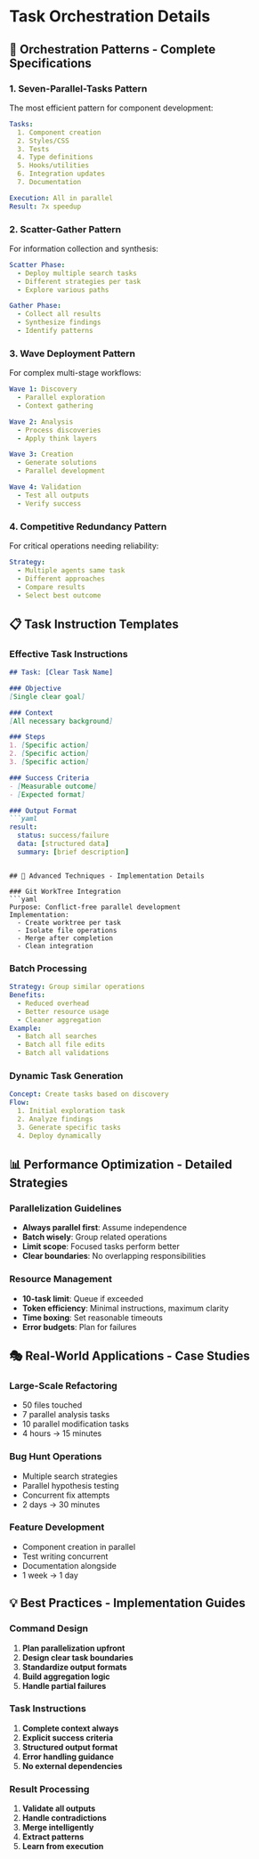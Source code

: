 # Task Orchestration Details

## 🎯 Orchestration Patterns - Complete Specifications

### 1. Seven-Parallel-Tasks Pattern
The most efficient pattern for component development:
```yaml
Tasks:
  1. Component creation
  2. Styles/CSS
  3. Tests
  4. Type definitions
  5. Hooks/utilities
  6. Integration updates
  7. Documentation

Execution: All in parallel
Result: 7x speedup
```

### 2. Scatter-Gather Pattern
For information collection and synthesis:
```yaml
Scatter Phase:
  - Deploy multiple search tasks
  - Different strategies per task
  - Explore various paths

Gather Phase:
  - Collect all results
  - Synthesize findings
  - Identify patterns
```

### 3. Wave Deployment Pattern
For complex multi-stage workflows:
```yaml
Wave 1: Discovery
  - Parallel exploration
  - Context gathering

Wave 2: Analysis
  - Process discoveries
  - Apply think layers

Wave 3: Creation
  - Generate solutions
  - Parallel development

Wave 4: Validation
  - Test all outputs
  - Verify success
```

### 4. Competitive Redundancy Pattern
For critical operations needing reliability:
```yaml
Strategy:
  - Multiple agents same task
  - Different approaches
  - Compare results
  - Select best outcome
```

## 📋 Task Instruction Templates

### Effective Task Instructions
```markdown
## Task: [Clear Task Name]

### Objective
[Single clear goal]

### Context
[All necessary background]

### Steps
1. [Specific action]
2. [Specific action]
3. [Specific action]

### Success Criteria
- [Measurable outcome]
- [Expected format]

### Output Format
```yaml
result:
  status: success/failure
  data: [structured data]
  summary: [brief description]
```
```

## 🚀 Advanced Techniques - Implementation Details

### Git WorkTree Integration
```yaml
Purpose: Conflict-free parallel development
Implementation:
  - Create worktree per task
  - Isolate file operations
  - Merge after completion
  - Clean integration
```

### Batch Processing
```yaml
Strategy: Group similar operations
Benefits:
  - Reduced overhead
  - Better resource usage
  - Cleaner aggregation
Example:
  - Batch all searches
  - Batch all file edits
  - Batch all validations
```

### Dynamic Task Generation
```yaml
Concept: Create tasks based on discovery
Flow:
  1. Initial exploration task
  2. Analyze findings
  3. Generate specific tasks
  4. Deploy dynamically
```

## 📊 Performance Optimization - Detailed Strategies

### Parallelization Guidelines
- **Always parallel first**: Assume independence
- **Batch wisely**: Group related operations
- **Limit scope**: Focused tasks perform better
- **Clear boundaries**: No overlapping responsibilities

### Resource Management
- **10-task limit**: Queue if exceeded
- **Token efficiency**: Minimal instructions, maximum clarity
- **Time boxing**: Set reasonable timeouts
- **Error budgets**: Plan for failures

## 🎭 Real-World Applications - Case Studies

### Large-Scale Refactoring
- 50 files touched
- 7 parallel analysis tasks
- 10 parallel modification tasks
- 4 hours → 15 minutes

### Bug Hunt Operations
- Multiple search strategies
- Parallel hypothesis testing
- Concurrent fix attempts
- 2 days → 30 minutes

### Feature Development
- Component creation in parallel
- Test writing concurrent
- Documentation alongside
- 1 week → 1 day

## 💡 Best Practices - Implementation Guides

### Command Design
1. **Plan parallelization upfront**
2. **Design clear task boundaries**
3. **Standardize output formats**
4. **Build aggregation logic**
5. **Handle partial failures**

### Task Instructions
1. **Complete context always**
2. **Explicit success criteria**
3. **Structured output format**
4. **Error handling guidance**
5. **No external dependencies**

### Result Processing
1. **Validate all outputs**
2. **Handle contradictions**
3. **Merge intelligently**
4. **Extract patterns**
5. **Learn from execution**